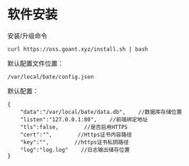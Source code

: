 # 软件安装

安装/升级命令

```
curl https://oss.goant.xyz/install.sh | bash
```

默认配置文件位置：

```
/var/local/bate/config.json
```

默认配置：

```
{
    "data":"/var/local/bate/data.db",    //数据库存储位置
    "listen":"127.0.0.1:80",    //前端绑定地址
    "tls":false,        //是否启用HTTPS
    "cert":"",        //Https证书内容路径
    "key":"",        //https证书私钥路径
    "log":"log.log"    //日志输出储存位置
}
```
